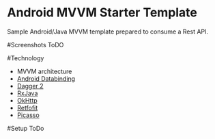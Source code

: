 # Android MVVM Starter Template 
Sample Android/Java MVVM  template prepared to consume a Rest API.

#Screenshots
ToDO

#Technology
* MVVM architecture
* [Android Databinding](https://developer.android.com/topic/libraries/data-binding/index.html)
* [Dagger 2](https://google.github.io/dagger/)
* [RxJava](https://github.com/ReactiveX/RxJava)
* [OkHttp](http://square.github.io/okhttp/)
* [Retfofit](https://square.github.io/retrofit/)
* [Picasso](http://square.github.io/picasso/)


#Setup
ToDo

